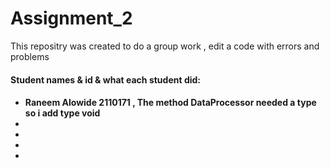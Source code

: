 # Assignment_2

<p>This repositry was created to do a group work , edit a code with errors and problems</p>
<h4>Student names & id & what each student did:<h4>
<ul>
    <li>Raneem Alowide 2110171 , The method DataProcessor needed a type so i add type void</li>
    <li></li>
    <li></li>
    <li></li>
    <li></li>
</ul>
